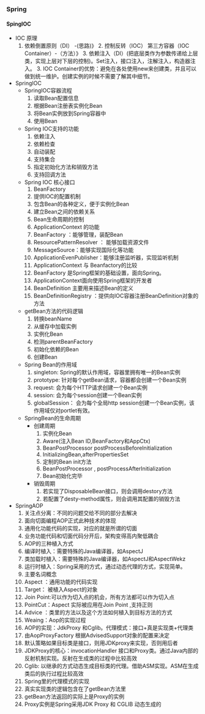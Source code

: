 ### Spring

#### SpingIOC 
+ IOC 原理
    1. 依赖倒置原则（DI） -(思路)》 
        2. 控制反转（IOC） 第三方容器（IOC Container）-（方法）》 
            3. 依赖注入（DI）(把底层类作为参数传递给上层类，实现上层对下层的控制)。Set注入，接口注入，注解注入，构造器注入。
        3. IOC Container的优势：避免在各处使用new来创建类，并且可以做到统一维护。创建实例的时候不需要了解其中细节。
+ SpringIOC
   +  SpringIOC容器流程
      1. 读取Bean配置信息
      2. 根据Bean注册表实例化Bean
      3. 将Bean实例放到Spring容器中
      4. 使用Bean
   + Spring IOC支持的功能
      1. 依赖注入
      2. 依赖检查
      3. 自动装配
      4. 支持集合
      5. 指定初始化方法和销毁方法
      6. 支持回调方法
   + Spring IOC 核心接口
      1. BeanFactory
        1. 提供IOC的配置机制
        2. 包含Bean的各种定义，便于实例化Bean
        3. 建立Bean之间的依赖关系
        4. Bean生命周期的控制
      2. ApplicationContext 的功能
        1. BeanFactory ：能够管理，装配Bean
        2. ResourcePatternResolver ： 能够加载资源文件
        3. MessageSource：能够实现国际化等功能
        4. ApplicationEvenPublisher：能够注册监听器，实现监听机制
      3. ApplicationContext 与 Beanfactory的比较
        1. BeanFactory 是Spring框架的基础设置，面向Spring。
        2. ApplicationContext面向使用Spring框架的开发者
      4. BeanDefinition 主要用来描述Bean的定义
      5. BeanDefinitionRegistry ：提供向IOC容器注册BeanDefinition对象的方法
   + getBean方法的代码逻辑
        1. 转换beanName
        2. 从缓存中加载实例
        3. 实例化Bean
        4. 检测parentBeanFactory
        5. 初始化依赖的Bean
        6. 创建Bean
   + Spring Bean的作用域
      1. singleton: Spring的默认作用域，容器里拥有唯一的Bean实例
      2. prototype: 针对每个getBean请求，容器都会创建一个Bean实例
      3. request: 会为每个HTTP请求创建一个Bean实例
      4. session: 会为每个session创建一个Bean实例
      5. globalSession： 会为每个全局http session创建一个Bean实例，该作用域仅对portlet有效。
   + SpringBean的生命周期
     + 创建周期
        1. 实例化Bean
        2. Aware(注入Bean ID,BeanFactory和AppCtx)
        3. BeanPostProcessor postProcessBeforeInitialization
        4. InitializingBean,afterPropertiesSet
        5. 定制的Bean init方法
        6. BeanPostProcessor , postProcessAfterInitialization
        7. Bean初始化完毕
     + 销毁周期
        1. 若实现了DisposableBean接口，则会调用destory方法
        2. 若配置了desty-method属性，则会调用其配置的销毁方法
+ SpringAOP
   1. 关注点分离：不同的问题交给不同的部分去解决
     1. 面向切面编程AOP正式此种技术的体现
     2. 通用化功能代码的实现，对应的就是所谓的切面
     3. 业务功能代码和切面代码分开后，架构变得高内聚低耦合 
   2. AOP的三种植入方式
     1. 编译时植入：需要特殊的Java编译器，如AspectJ
     2. 类加载时植入：需要特殊的Java编译器，如AspectJ和AspectWekz
     3. 运行时植入：Spring采用的方式，通过动态代理的方式，实现简单。
   3.  主要名词概念
     1. Aspect ：通用功能的代码实现
     2. Target： 被植入Aspect的对象
     3. Join Point:可以作为切入点的机会，所有方法都可以作为切入点
     4. PointCut：Aspect 实际被应用在Join Point ,支持正则
     5. Advice ：类里的方法以及这个方法如何植入到目标方法的方式 
     6. Weaing：Aop的实现过程
   4. AOP的实现：JdkProxy 和Cglib。代理模式：接口+真是实现类+代理类
     1. 由AopProxyFactory 根据AdvisedSupport对象的配置来决定
     2. 默认策略如果目标类是接口，则用JDKproxy来实现，否则用后者
     3. JDKProxy的核心：invocationHandler 接口和Proxy类。通过Java内部的反射机制实现。反射在生成类的过程中比较高效
     4. Cglib: 以继承的方式动态生成目标类的代理。借助ASM实现。ASM在生成类后的执行过程比较高效
   5. Spring里的代理模式的实现
     1. 真实实现类的逻辑包含在了getBean方法里
     2. getBean方法返回的实际上是Proxy的实例
     3. Proxy实例是Spring采用JDK Proxy 和 CGLIB 动态生成的 